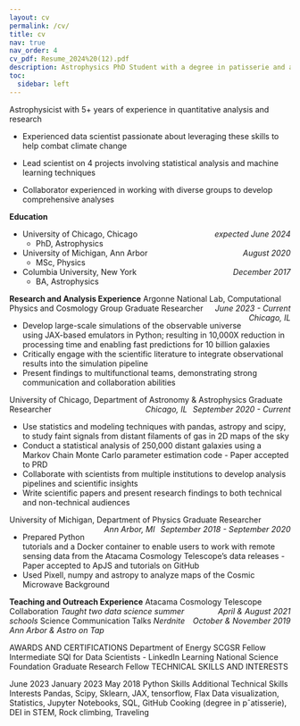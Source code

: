```yaml
---
layout: cv
permalink: /cv/
title: cv
nav: true
nav_order: 4
cv_pdf: Resume_2024%20(12).pdf
description: Astrophysics PhD Student with a degree in patisserie and a love for hiking. 
toc:
  sidebar: left
---
```


<style>
  .date { 
    float: right; 
    margin-left: 10px; /* Adjust as needed */
  }
</style>

Astrophysicist with 5+ years of experience in quantitative analysis and research</p>
- Experienced data scientist passionate about leveraging these skills to help combat climate change</p>
- Lead scientist on 4 projects involving statistical analysis and machine learning techniques</p>
- Collaborator experienced in working with diverse groups to develop comprehensive analyses</p>


**Education**
- University of Chicago, Chicago <span class="date">_expected June 2024_</span>
  - PhD, Astrophysics
- University of Michigan, Ann Arbor <span class="date">_August 2020_</span>
  - MSc, Physics
- Columbia University, New York <span class="date">_December 2017_</span>
  - BA, Astrophysics
 
**Research and Analysis Experience**
Argonne National Lab, Computational Physics and Cosmology Group  <span class="date">_June 2023 - Current_</span>
Graduate Researcher <span class="date">_Chicago, IL_</span>
- Develop large-scale simulations of the observable universe using JAX-based emulators in Python; resulting in 10,000X reduction in processing time and enabling fast predictions for 10 billion galaxies
- Critically engage with the scientific literature to integrate observational results into the simulation pipeline
- Present findings to multifunctional teams, demonstrating strong communication and collaboration abilities

University of Chicago, Department of Astronomy & Astrophysics <span class="date">_September 2020 - Current_</span>
Graduate Researcher <span class="date">_Chicago, IL_</span>
- Use statistics and modeling techniques with pandas, astropy and scipy, to study faint signals from distant filaments of gas in 2D maps of the sky
- Conduct a statistical analysis of 250,000 distant galaxies using a Markov Chain Monte Carlo parameter estimation code - Paper accepted to PRD
- Collaborate with scientists from multiple institutions to develop analysis pipelines and scientific insights
- Write scientific papers and present research findings to both technical and non-technical audiences
  
University of Michigan, Department of Physics <span class="date">_September 2018 - September 2020_</span>
Graduate Researcher <span class="date">_Ann Arbor, MI_</span>
- Prepared Python tutorials and a Docker container to enable users to work with remote sensing data from the Atacama Cosmology Telescope’s data releases - Paper accepted to ApJS and tutorials on GitHub
- Used Pixell, numpy and astropy to analyze maps of the Cosmic Microwave Background

**Teaching and Outreach Experience**
 Atacama Cosmology Telescope Collaboration <span class="date">_April & August 2021_</span>
_Taught two data science summer schools_
Science Communication Talks <span class="date">_October & November 2019_</span>
_Nerdnite Ann Arbor & Astro on Tap_

AWARDS AND CERTIFICATIONS
Department of Energy SCGSR Fellow
Intermediate SQl for Data Scientists - LinkedIn Learning National Science Foundation Graduate Research Fellow
TECHNICAL SKILLS AND INTERESTS

June 2023 January 2023 May 2018
  Python Skills
Additional Technical Skills Interests
Pandas, Scipy, Sklearn, JAX, tensorflow, Flax
Data visualization, Statistics, Jupyter Notebooks, SQL, GitHub Cooking (degree in pˆatisserie), DEI in STEM, Rock climbing, Traveling

